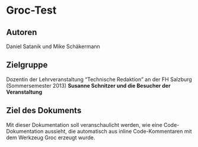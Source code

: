# Groc-Test

## Autoren

Daniel Satanik und Mike Schäkermann

## Zielgruppe

Dozentin der Lehrveranstaltung “Technische Redaktion” an der FH Salzburg (Sommersemester 2013) **Susanne Schnitzer und die Besucher der Veranstaltung**

## Ziel des Dokuments

Mit dieser Dokumentation soll veranschaulicht werden, wie eine Code-Dokumentation aussieht, die automatisch aus inline Code-Kommentaren mit dem Werkzeug Groc erzeugt wurde.